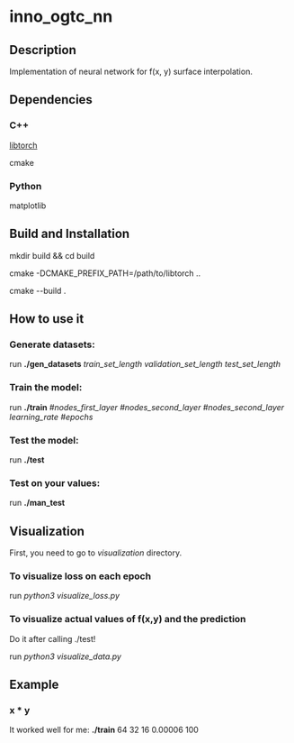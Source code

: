# inno_ogtc_nn
## Description
Implementation of neural network for f(x, y) surface interpolation.

## Dependencies
### C++
[libtorch](https://pytorch.org/cppdocs/installing.html)

cmake
### Python
matplotlib

## Build and Installation
mkdir build && cd build

cmake -DCMAKE_PREFIX_PATH=/path/to/libtorch ..

cmake --build . 

## How to use it
### Generate datasets: 
run __./gen_datasets__ *train_set_length* *validation_set_length* *test_set_length*
### Train the model:
run __./train__ *#nodes_first_layer* *#nodes_second_layer* *#nodes_second_layer* *learning_rate* *#epochs*
### Test the model:
run __./test__
### Test on your values:
run __./man_test__

## Visualization
First, you need to go to *visualization* directory.
### To visualize loss on each epoch
run *python3* *visualize_loss.py*
### To visualize actual values of f(x,y) and the prediction
Do it after calling ./test!

run *python3* *visualize_data.py*

## Example
### x * y
It worked well for me: __./train__ 64 32 16 0.00006 100
